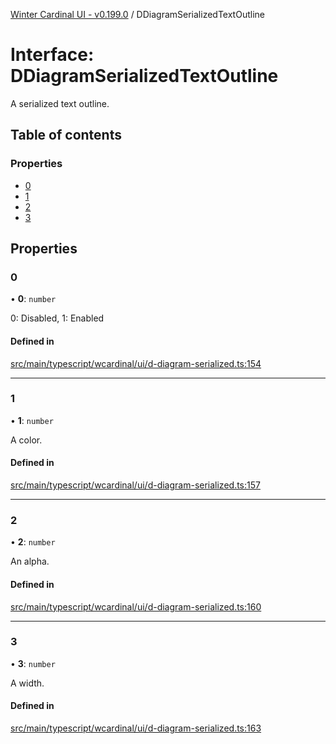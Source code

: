 [Winter Cardinal UI - v0.199.0](../index.md) / DDiagramSerializedTextOutline

# Interface: DDiagramSerializedTextOutline

A serialized text outline.

## Table of contents

### Properties

- [0](DDiagramSerializedTextOutline.md#0)
- [1](DDiagramSerializedTextOutline.md#1)
- [2](DDiagramSerializedTextOutline.md#2)
- [3](DDiagramSerializedTextOutline.md#3)

## Properties

### 0

• **0**: `number`

0: Disabled, 1: Enabled

#### Defined in

[src/main/typescript/wcardinal/ui/d-diagram-serialized.ts:154](https://github.com/winter-cardinal/winter-cardinal-ui/blob/v0.199.0/src/main/typescript/wcardinal/ui/d-diagram-serialized.ts#L154)

___

### 1

• **1**: `number`

A color.

#### Defined in

[src/main/typescript/wcardinal/ui/d-diagram-serialized.ts:157](https://github.com/winter-cardinal/winter-cardinal-ui/blob/v0.199.0/src/main/typescript/wcardinal/ui/d-diagram-serialized.ts#L157)

___

### 2

• **2**: `number`

An alpha.

#### Defined in

[src/main/typescript/wcardinal/ui/d-diagram-serialized.ts:160](https://github.com/winter-cardinal/winter-cardinal-ui/blob/v0.199.0/src/main/typescript/wcardinal/ui/d-diagram-serialized.ts#L160)

___

### 3

• **3**: `number`

A width.

#### Defined in

[src/main/typescript/wcardinal/ui/d-diagram-serialized.ts:163](https://github.com/winter-cardinal/winter-cardinal-ui/blob/v0.199.0/src/main/typescript/wcardinal/ui/d-diagram-serialized.ts#L163)
